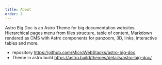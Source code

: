 ```yaml
---
title: About
order: 3
---
```

Astro Big Doc is an Astro Theme for big documentation websites. 
Hierarchical pages menu from files structure, table of content, Markdown rendered as CMS with Astro components for panzoom, 3D, links, interactive tables and more.

* repository https://github.com/MicroWebStacks/astro-big-doc
* Theme in astro.build https://astro.build/themes/details/astro-big-doc/

